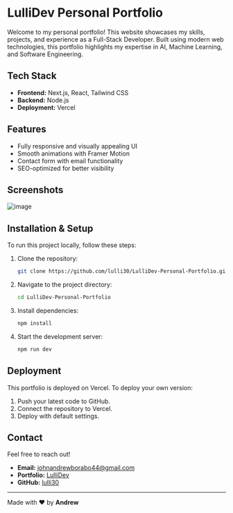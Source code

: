# LulliDev Personal Portfolio

Welcome to my personal portfolio! This website showcases my skills, projects, and experience as a Full-Stack Developer. Built using modern web technologies, this portfolio highlights my expertise in AI, Machine Learning, and Software Engineering.

## Tech Stack

- **Frontend:** Next.js, React, Tailwind CSS
- **Backend:** Node.js
- **Deployment:** Vercel

## Features

- Fully responsive and visually appealing UI
- Smooth animations with Framer Motion
- Contact form with email functionality
- SEO-optimized for better visibility

## Screenshots

![image](https://github.com/user-attachments/assets/be2fd49d-6758-4d47-a67d-aa399926c54c)

## Installation & Setup

To run this project locally, follow these steps:

1. Clone the repository:
   ```bash
   git clone https://github.com/lulli30/LulliDev-Personal-Portfolio.git
   ```
2. Navigate to the project directory:
   ```bash
   cd LulliDev-Personal-Portfolio
   ```
3. Install dependencies:
   ```bash
   npm install
   ```
4. Start the development server:
   ```bash
   npm run dev
   ```

## Deployment

This portfolio is deployed on Vercel. To deploy your own version:

1. Push your latest code to GitHub.
2. Connect the repository to Vercel.
3. Deploy with default settings.

## Contact

Feel free to reach out!

- **Email:** johnandrewborabo44@gmail.com
- **Portfolio:** [LulliDev](https://lulli-dev.vercel.app)
- **GitHub:** [lulli30](https://github.com/lulli30)

---

Made with ❤️ by **Andrew**
